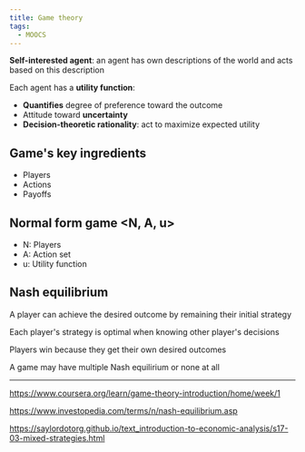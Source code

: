 ```yaml
---
title: Game theory
tags:
  - MOOCS
---
```

**Self-interested agent**: an agent has own descriptions of the world and acts based on this description

Each agent has a **utility function**:

* **Quantifies** degree of preference toward the outcome
* Attitude toward **uncertainty**
* **Decision-theoretic rationality**: act to maximize expected utility

## Game's key ingredients

* Players
* Actions
* Payoffs

## Normal form game <N, A, u>

* N: Players
* A: Action set
* u: Utility function

## Nash equilibrium

A player can achieve the desired outcome by remaining their initial strategy

Each player's strategy is optimal when knowing other player's decisions

Players win because they get their own desired outcomes

A game may have multiple Nash equilirium or none at all

- - -

https://www.coursera.org/learn/game-theory-introduction/home/week/1

https://www.investopedia.com/terms/n/nash-equilibrium.asp

https://saylordotorg.github.io/text_introduction-to-economic-analysis/s17-03-mixed-strategies.html